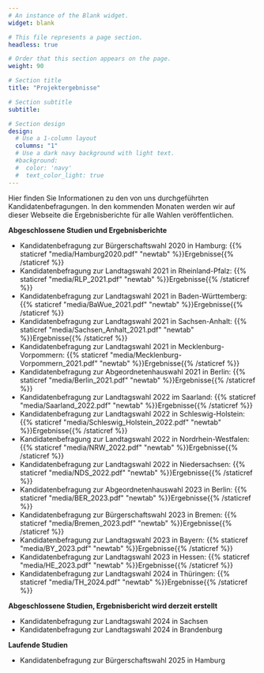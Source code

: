 ```yaml
---
# An instance of the Blank widget.
widget: blank

# This file represents a page section.
headless: true

# Order that this section appears on the page.
weight: 90

# Section title
title: "Projektergebnisse"

# Section subtitle
subtitle:

# Section design
design:
  # Use a 1-column layout
  columns: "1"
  # Use a dark navy background with light text.
  #background:
  #  color: 'navy'
  #  text_color_light: true
---
```


Hier finden Sie Informationen zu den von uns durchgeführten Kandidatenbefragungen. In den kommenden Monaten werden wir auf dieser Webseite die Ergebnisberichte für alle Wahlen veröffentlichen.

**Abgeschlossene Studien und Ergebnisberichte**
* Kandidatenbefragung zur Bürgerschaftswahl 2020 in Hamburg: {{% staticref "media/Hamburg2020.pdf" "newtab" %}}Ergebnisse{{% /staticref %}}
* Kandidatenbefragung zur Landtagswahl 2021 in Rheinland-Pfalz: {{% staticref "media/RLP_2021.pdf" "newtab" %}}Ergebnisse{{% /staticref %}}
* Kandidatenbefragung zur Landtagswahl 2021 in Baden-Württemberg: {{% staticref "media/BaWue_2021.pdf" "newtab" %}}Ergebnisse{{% /staticref %}}
* Kandidatenbefragung zur Landtagswahl 2021 in Sachsen-Anhalt: {{% staticref "media/Sachsen_Anhalt_2021.pdf" "newtab" %}}Ergebnisse{{% /staticref %}}
* Kandidatenbefragung zur Landtagswahl 2021 in Mecklenburg-Vorpommern: {{% staticref "media/Mecklenburg-Vorpommern_2021.pdf" "newtab" %}}Ergebnisse{{% /staticref %}}
* Kandidatenbefragung zur Abgeordnetenhauswahl 2021 in Berlin: {{% staticref "media/Berlin_2021.pdf" "newtab" %}}Ergebnisse{{% /staticref %}}
* Kandidatenbefragung zur Landtagswahl 2022 im Saarland: {{% staticref "media/Saarland_2022.pdf" "newtab" %}}Ergebnisse{{% /staticref %}}
* Kandidatenbefragung zur Landtagswahl 2022 in Schleswig-Holstein: {{% staticref "media/Schleswig_Holstein_2022.pdf" "newtab" %}}Ergebnisse{{% /staticref %}}
* Kandidatenbefragung zur Landtagswahl 2022 in Nordrhein-Westfalen: {{% staticref "media/NRW_2022.pdf" "newtab" %}}Ergebnisse{{% /staticref %}} 
* Kandidatenbefragung zur Landtagswahl 2022 in Niedersachsen: {{% staticref "media/NDS_2022.pdf" "newtab" %}}Ergebnisse{{% /staticref %}}
* Kandidatenbefragung zur Abgeordnetenhauswahl 2023 in Berlin: {{% staticref "media/BER_2023.pdf" "newtab" %}}Ergebnisse{{% /staticref %}}
* Kandidatenbefragung zur Bürgerschaftswahl 2023 in Bremen: {{% staticref "media/Bremen_2023.pdf" "newtab" %}}Ergebnisse{{% /staticref %}}
* Kandidatenbefragung zur Landtagswahl 2023 in Bayern: {{% staticref "media/BY_2023.pdf" "newtab" %}}Ergebnisse{{% /staticref %}}
* Kandidatenbefragung zur Landtagswahl 2023 in Hessen: {{% staticref "media/HE_2023.pdf" "newtab" %}}Ergebnisse{{% /staticref %}}
* Kandidatenbefragung zur Landtagswahl 2024 in Thüringen: {{% staticref "media/TH_2024.pdf" "newtab" %}}Ergebnisse{{% /staticref %}}

 
**Abgeschlossene Studien, Ergebnisbericht wird derzeit erstellt**
* Kandidatenbefragung zur Landtagswahl 2024 in Sachsen
* Kandidatenbefragung zur Landtagswahl 2024 in Brandenburg

**Laufende Studien**
* Kandidatenbefragung zur Bürgerschaftswahl 2025 in Hamburg

